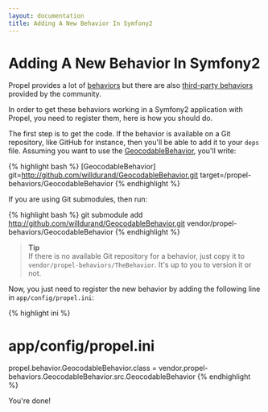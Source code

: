 ```yaml
---
layout: documentation
title: Adding A New Behavior In Symfony2
---
```


# Adding A New Behavior In Symfony2 #

Propel provides a lot of [behaviors](../../documentation/07-behaviors.html) but there are also [third-party behaviors](../user-contributed-behaviors.html) provided by the community.

In order to get these behaviors working in a Symfony2 application with Propel, you need to register them, here is
how you should do.

The first step is to get the code. If the behavior is available on a Git repository, like GitHub for instance,
then you'll be able to add it to your `deps` file.
Assuming you want to use the [GeocodableBehavior](https://github.com/willdurand/GeocodableBehavior), you'll write:

{% highlight bash %}
[GeocodableBehavior]
    git=http://github.com/willdurand/GeocodableBehavior.git
    target=/propel-behaviors/GeocodableBehavior
{% endhighlight %}

If you are using Git submodules, then run:

{% highlight bash %}
git submodule add http://github.com/willdurand/GeocodableBehavior.git vendor/propel-behaviors/GeocodableBehavior
{% endhighlight %}

>**Tip**<br />If there is no available Git repository for a behavior, just copy it to `vendor/propel-behaviors/TheBehavior`. It's up to you to version it or not.

Now, you just need to register the new behavior by adding the following line in `app/config/propel.ini`:

{% highlight ini %}
# app/config/propel.ini
propel.behavior.GeocodableBehavior.class = vendor.propel-behaviors.GeocodableBehavior.src.GeocodableBehavior
{% endhighlight %}

You're done!
